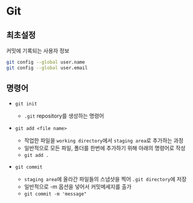 # Git

## 최초설정
커밋에 기록되는 사용자 정보
```bash
git config --global user.name
git config --global user.email
```
## 명령어
- `git init`
    - `.git` repository를 생성하는 명령어

- `git add <file name>`
    - 작업한 파일을 `working directory`에서 `staging area`로 추가하는 과정
    - 일반적으로 모든 파일, 폴더를 한번에 추가하기 위해 아래의 명령어로 작성
    - `git add .`
- `git commit`
    - `staging area`에 올라간 파일들의 스냅샷을 찍어 `.git directory`에 저장
    - 일반적으로 -m 옵션을 넣어서 커밋메세지를 출가
    - `git commit -m 'message"`

